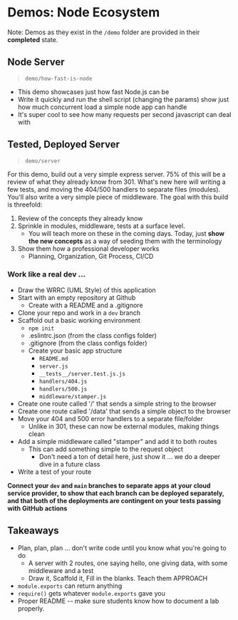 # Demos: Node Ecosystem

Note: Demos as they exist in the `/demo` folder are provided in their **completed** state.

## Node Server

> `demo/how-fast-is-node`

- This demo showcases just how fast Node.js can be
- Write it quickly and run the shell script (changing the params) show just how much concurrent load a simple node app can handle
- It's super cool to see how many requests per second javascript can deal with

## Tested, Deployed Server

> `demo/server`

For this demo, build out a very simple express server. 75% of this will be a review of what they already know from 301. What's new here will writing a few tests, and moving the 404/500 handlers to separate files (modules). You'll also write a very simple piece of middleware. The goal with this build is threefold:

1. Review of the concepts they already know
1. Sprinkle in modules, middleware, tests at a surface level.
   - You will teach more on these in the coming days. Today, just **show the new concepts** as a way of seeding them with the terminology
1. Show them how a professional developer works
   - Planning, Organization, Git Process, CI/CD

### Work like a real dev ...

- Draw the WRRC (UML Style) of this application
- Start with an empty repository at Github
  - Create with a README and a .gitignore
- Clone your repo and work in a `dev` branch
- Scaffold out a basic working environment
  - `npm init`
  - .eslintrc.json (from the class configs folder)
  - .gitignore (from the class configs folder)
  - Create your basic app structure
    - `README.md`
    - `server.js`
    - `__tests__/server.test.js.js`
    - `handlers/404.js`
    - `handlers/500.js`
    - `middleware/stamper.js`
- Create one route called '/' that sends a simple string to the browser
- Create one route called '/data' that sends a simple object to the browser
- Move your 404 and 500 error handlers to a separate file/folder
  - Unlike in 301, these can now be external modules, making things clean
- Add a simple middleware called "stamper" and add it to both routes
  - This can add something simple to the request object
    - Don't need a ton of detail here, just show it ... we do a deeper dive in a future class
- Write a test of your route

**Connect your `dev` and `main` branches to separate apps at your cloud service provider, to show that each branch can be deployed separately, and that both of the deployments are contingent on your tests passing with GitHub actions**

## Takeaways

- Plan, plan, plan ... don't write code until you know what you're going to do
  - A server with 2 routes, one saying hello, one giving data, with some middleware and a test
  - Draw it, Scaffold it, Fill in the blanks. Teach them APPROACH
- `module.exports` can return anything
- `require()` gets whatever `module.exports` gave you
- Proper README -- make sure students know how to document a lab properly.
